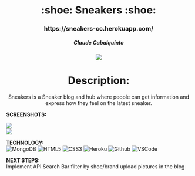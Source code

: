 <div align="center">
<h1>
:shoe:  Sneakers  :shoe:
</h1>

<h3>https://sneakers-cc.herokuapp.com/</h3>

<h5>Claude Cabalquinto</h5>
<a href="https://www.linkedin.com/in/claudecabalquinto/" target="_blank">
<img
  src="https://img.shields.io/badge/-@claudecabalquinto-blue?style=flat&logo=Linkedin&logoColor=white"
/>
</a>

<h1>Description:</h1>
<p>
Sneakers is a Sneaker blog and hub where people can get information and express how they feel on the latest sneaker.
</p>
</div>

**SCREENSHOTS:**<br>

<img src = "https://i.imgur.com/IZtVvHM.png" />
<br>
<img src = "https://i.imgur.com/p0NlVBM.png" />


**TECHNOLOGY:**<br>
![MongoDB](https://img.shields.io/badge/-MongoDB-333?style=flat&logo=mongodb)
![HTML5](https://img.shields.io/badge/-HTML5-333?style=flat&logo=html5)
![CSS3](https://img.shields.io/badge/-CSS-333?style=flat&logo=css3)
![Heroku](https://img.shields.io/badge/-Heroku-333?style=flat&logo=heroku)
![Github](https://img.shields.io/badge/-GitHub-333?style=flat&logo=github)
![VSCode](https://img.shields.io/badge/-VS_Code-333?style=flat&logo=visualstudio)

**NEXT STEPS:**<br>
Implement API
Search Bar
filter by shoe/brand
upload pictures in the blog

